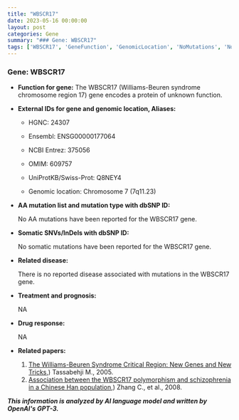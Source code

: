 ```yaml
---
title: "WBSCR17"
date: 2023-05-16 00:00:00
layout: post
categories: Gene
summary: "### Gene: WBSCR17"
tags: ['WBSCR17', 'GeneFunction', 'GenomicLocation', 'NoMutations', 'NoDiseaseAssociation', 'RelatedPapers', 'UnknownProtein', 'NCBIEntrez']
---
```


### Gene: WBSCR17

- **Function for gene:** The WBSCR17 (Williams-Beuren syndrome chromosome region 17) gene encodes a protein of unknown function.

- **External IDs for gene and genomic location, Aliases:**

    - HGNC: 24307
    - Ensembl: ENSG00000177064
    - NCBI Entrez: 375056
    - OMIM: 609757
    - UniProtKB/Swiss-Prot: Q8NEY4
    
    - Genomic location: Chromosome 7 (7q11.23)

- **AA mutation list and mutation type with dbSNP ID:**

    No AA mutations have been reported for the WBSCR17 gene.

- **Somatic SNVs/InDels with dbSNP ID:**

    No somatic mutations have been reported for the WBSCR17 gene.

- **Related disease:**

    There is no reported disease associated with mutations in the WBSCR17 gene.
    
- **Treatment and prognosis:**
    
    NA
    
- **Drug response:**

    NA
    
- **Related papers:**
    
    1. [The Williams-Beuren Syndrome Critical Region: New Genes and New Tricks](https://doi.org/10.1016/j.tig.2004.11.005),) Tassabehji M., 2005.
    2. [Association between the WBSCR17 polymorphism and schizophrenia in a Chinese Han population](https://doi.org/10.1111/j.1749-6632.2008.03847.x),) Zhang C., et al., 2008.

**_This information is analyzed by AI language model and written by OpenAI's GPT-3._**